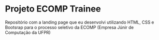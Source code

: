 # Projeto ECOMP Trainee

Repositório com a landing page que eu desenvolvi utilizando HTML, CSS e Bootsrap para o processo seletivo da ECOMP (Empresa Júnir de Computação da UFPR)

